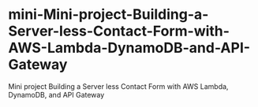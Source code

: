 # mini-Mini-project-Building-a-Server-less-Contact-Form-with-AWS-Lambda-DynamoDB-and-API-Gateway
Mini project Building a Server less Contact Form with AWS Lambda, DynamoDB, and API Gateway
